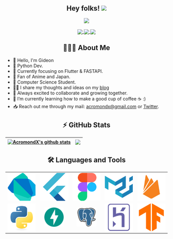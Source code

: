 
<h2 align="center">
  Hey folks!
  <img src="https://media.giphy.com/media/hvRJCLFzcasrR4ia7z/giphy.gif" width="28">
</h2>

<!-- Typing SVG by DenverCoder1 - https://github.com/acromondx/readme-typing-svg -->
<p align="center">
  <a href="https://github.com/acromondx/readme-typing-svg"><img src="https://readme-typing-svg.herokuapp.com/?lines=I'm%20Gideon;A%20Passionate%20ML%20Dev%20from%20Ghana!;Always%20learning%20new%20things&font=Fira%20Code&center=true&width=440&height=45&color=f75c7e&vCenter=true&size=22"></a>
</p>

<!-- Social Media Handles -->
<p align="center">
  <a href="https://twitter.com/acromondx">
  <img align="center" src="https://img.shields.io/twitter/follow/acromondx?label=Twitter&logo=twitter&style=for-the-badge" />  
</a>
  <a href="https://www.linkedin.com/in/acromondx/">
  <img align="center" src="https://img.shields.io/badge/linkedin-%230077B5.svg?style=for-the-badge&logo=linkedin&logoColor=white" />
</a>
  <a href="https://www.kaggle.com/acromondx">
  <img align="center" src="https://img.shields.io/badge/Kaggle-035a7d?style=for-the-badge&logo=kaggle&logoColor=white" />
</a>


</p>

<!-- About me section-->
<h2 align="center">👨🏾‍💻 About Me</h2>
<p align="center">
  
  - 👋 Hello, I'm Gideon
  - 🤖 Python Dev.
  - 🧠 Currently focusing on Flutter & FASTAPI.
  - 🗾 Fan of Anime and Japan.
  - 🏫 Computer Science Student.
  - ✍🏽 I share my thoughts and ideas on my [blog](https://acromondx.me)
  - 🤗 Always excited to collaborate and growing together.
  - 💎 I’m currently learning how to make a good cup of coffee ☕ :)
  - 📥 Reach out me through my mail: acromondx@gmail.com or [Twitter](https://twitter.com/acromondx).
  
</p>


<!--Github Stats-->
<h2 align="center">⚡ GitHub Stats</h2>
<!-- <p align="center">
  <img src="https://github-readme-stats.vercel.app/api?username=acromondx&theme=transparent&show_icons=true&locale=en" alt="acromondx"/>

  <img src="https://github-readme-stats.vercel.app/api/top-langs?username=acromondx&theme=transparent&show_icons=true&locale=en&layout=compact" alt="acromondx"/>
</p> -->

| <a href="https://github.com/acromondx/github-readme-stats"><img align="center" src="https://github-readme-stats.vercel.app/api?username=acromondx&show_icons=true&include_all_commits=true&theme=transparent&hide_border=true" alt="AcromondX's github stats" /></a> | <a href="https://github.com/acromondx/github-readme-stats"><img align="center" src="https://github-readme-stats.vercel.app/api/top-langs/?username=acromondx&layout=compact&theme=transparent&hide_border=true" /></a> |
| ------------- | ------------- |

<h2 align="center">🛠 Languages and Tools</h2>

<table width="100" align="center">
<tr>
    <td align='center'  width="100">
        <img src="https://github.com/devicons/devicon/blob/master/icons/dart/dart-original.svg">
    </td>
    <td align='center'  width="100">
        <img src="https://github.com/devicons/devicon/blob/master/icons/flutter/flutter-original.svg">
    </td>    <td align='center'  width="100">
        <img src="https://github.com/devicons/devicon/blob/master/icons/figma/figma-original.svg">
    </td>
    <td align='center' width="100">
        <img src="https://github.com/devicons/devicon/blob/master/icons/materialui/materialui-original.svg">
    </td>
    <td align='center' width="100">
        <img src="https://github.com/devicons/devicon/blob/master/icons/firebase/firebase-plain.svg">
    </td>
<!--     <td align='center' width="100">
        <img src="https://github.com/devicons/devicon/blob/master/icons/tensorflow/tensorflow-original.svg">
    </td>
    <td align='center'  width="100">
        <img src="https://github.com/devicons/devicon/blob/master/icons/opencv/opencv-original.svg">
    </td> -->

</tr>
<tr>
     <td align='center' width="100">
        <img src="https://github.com/devicons/devicon/blob/master/icons/python/python-original.svg">
    </td>
    <td align='center' width="100">
        <img src="https://github.com/devicons/devicon/blob/master/icons/fastapi/fastapi-original.svg" width="60">
    </td>
    <td align='center' width="100">
        <img src="https://github.com/devicons/devicon/blob/master/icons/postgresql/postgresql-original.svg" width="60">
    </td>
    <td align='center'  width="100">
        <img src="https://github.com/devicons/devicon/blob/master/icons/heroku/heroku-original.svg">
    </td>
    <td align='center'  width="100">
        <img src="https://github.com/devicons/devicon/blob/master/icons/tensorflow/tensorflow-original.svg">
    </td>    
<!--   <td align='center'  width="100">
        <img src="https://github.com/devicons/devicon/blob/master/icons/tensorflow/opencv-original.svg">
    </td>   
  <td align='center'  width="100">
        <img src="https://github.com/acromondx/acromondx/blob/main/kaggle_logo.png">
    </td>   -->
</tr>
</table>
